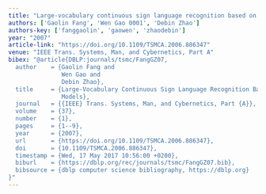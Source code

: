 ```yaml
---
title: "Large-vocabulary continuous sign language recognition based on transition-movement models"
authors: ['Gaolin Fang', 'Wen Gao 0001', 'Debin Zhao']
authors-key: ['fanggaolin', 'gaowen', 'zhaodebin']
year: "2007"
article-link: "https://doi.org/10.1109/TSMCA.2006.886347"
venue: "IEEE Trans. Systems, Man, and Cybernetics, Part A"
bibex: "@article{DBLP:journals/tsmc/FangGZ07,
  author    = {Gaolin Fang and
               Wen Gao and
               Debin Zhao},
  title     = {Large-Vocabulary Continuous Sign Language Recognition Based on Transition-Movement
               Models},
  journal   = {{IEEE} Trans. Systems, Man, and Cybernetics, Part {A}},
  volume    = {37},
  number    = {1},
  pages     = {1--9},
  year      = {2007},
  url       = {https://doi.org/10.1109/TSMCA.2006.886347},
  doi       = {10.1109/TSMCA.2006.886347},
  timestamp = {Wed, 17 May 2017 10:56:00 +0200},
  biburl    = {https://dblp.org/rec/journals/tsmc/FangGZ07.bib},
  bibsource = {dblp computer science bibliography, https://dblp.org}
}"
---
```

